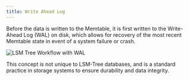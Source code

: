 ```yaml
---
title: Write Ahead Log
---
```


Before the data is written to the Memtable, it is first written to the Write-Ahead Log (WAL) on disk, which allows for recovery of the most recent Memtable state in event of a system failure or crash. 

![LSM Tree Workflow with WAL](/img/lsm_workflow_02.svg)

This concept is not unique to LSM-Tree databases, and is a standard practice in storage systems to ensure durability and data integrity.